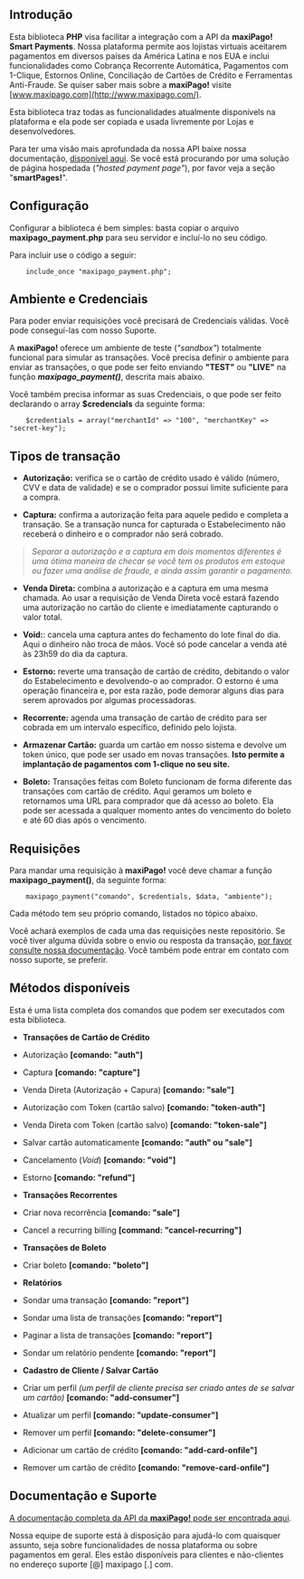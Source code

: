 ## Introdução ##

Esta biblioteca **PHP** visa facilitar a integração com a API da **maxiPago! Smart Payments**. Nossa plataforma permite aos lojistas virtuais aceitarem pagamentos em diversos países da América Latina e nos EUA e inclui funcionalidades como Cobrança Recorrente Automática, Pagamentos com 1-Clique, Estornos Online, Conciliação de Cartões de Crédito e Ferramentas Anti-Fraude. Se quiser saber mais sobre a **maxiPago!** visite [www.maxipago.com](http://www.maxipago.com/).

Esta biblioteca traz todas as funcionalidades atualmente disponívels na plataforma e ela pode ser copiada e usada livremente por Lojas e desenvolvedores.

Para ter uma visão mais aprofundada da nossa API baixe nossa documentação, [disponível aqui](http://www.maxipago.com/docs/maxiPago_API_Ultima.pdf). Se você está procurando por uma solução de página hospedada (*"hosted payment page"*), por favor veja a seção "**smartPages!**".


## Configuração ##

Configurar a biblioteca é bem simples: basta copiar o arquivo  **maxipago_payment.php** para seu servidor e incluí-lo no seu código.

Para incluir use o código a seguir:

		include_once "maxipago_payment.php";


## Ambiente e Credenciais ##

Para poder enviar requisições você precisará de Credenciais válidas. Você pode conseguí-las com nosso Suporte.

A **maxiPago!** oferece um ambiente de teste (*"sandbox"*) totalmente funcional para simular as transações. Você precisa definir o ambiente para enviar as transações, o que pode ser feito enviando **"TEST"** ou **"LIVE"** na função **_maxipago\_payment()_**, descrita mais abaixo.
		
Você também precisa informar as suas Credenciais, o que pode ser feito declarando o array **$credencials** da seguinte forma:

		$credentials = array("merchantId" => "100", "merchantKey" => "secret-key");


## Tipos de transação ##

* **Autorização:** verifica se o cartão de crédito usado é válido (número, CVV e data de validade) e se o comprador possui limite suficiente para a compra.

* **Captura:** confirma a autorização feita para aquele pedido e completa a transação. Se a transação nunca for capturada o Estabelecimento não receberá o dinheiro e o comprador não será cobrado.

>*Separar a autorização e a captura em dois momentos diferentes é uma ótima maneira de checar se você tem os produtos em estoque ou fazer uma análise de fraude, e ainda assim garantir o pagamento.*

* **Venda Direta:** combina a autorização e a captura em uma mesma chamada. Ao usar a requisição de Venda Direta você estará fazendo uma autorização no cartão do cliente e imediatamente capturando o valor total.

* **Void:**: cancela uma captura antes do fechamento do lote final do dia. Aqui o dinheiro não troca de mãos. Você só pode cancelar a venda até às 23h59 do dia da captura.

* **Estorno:** reverte uma transação de cartão de crédito, debitando o valor do Estabelecimento e devolvendo-o ao comprador. O estorno é uma operação financeira e, por esta razão, pode demorar alguns dias para serem aprovados por algumas processadoras.

* **Recorrente:** agenda uma transação de cartão de crédito para ser cobrada em um intervalo específico, definido pelo lojista.

* **Armazenar Cartão:** guarda um cartão em nosso sistema e devolve um token único, que pode ser usado em novas transações. **Isto permite a implantação de pagamentos com 1-clique no seu site.**

* **Boleto:** Transações feitas com Boleto funcionam de forma diferente das transações com cartão de crédito. Aqui geramos um boleto e retornamos uma URL para comprador que dá acesso ao boleto. Ela pode ser acessada a qualquer momento antes do vencimento do boleto e até 60 dias após o vencimento.

## Requisições ##

Para mandar uma requisição à **maxiPago!** você deve chamar a função **maxipago_payment()**, da seguinte forma:

        maxipago_payment("comando", $credentials, $data, "ambiente");

Cada método tem seu próprio comando, listados no tópico abaixo.

Você achará exemplos de cada uma das requisições neste repositório. Se você tiver alguma dúvida sobre o envio ou resposta da transação, [por favor consulte nossa documentação](http://www.maxipago.com/docs/maxiPago_API_Ultima.pdf). Você também pode entrar em contato com nosso suporte, se preferir.


## Métodos disponíveis ##

Esta é uma lista completa dos comandos que podem ser executados com esta biblioteca.

* **Transações de Cartão de Crédito**
 * Autorização **[comando: "auth"]**
 * Captura **[comando: "capture"]**
 * Venda Direta (Autorização + Capura) **[comando: "sale"]** 
 * Autorização com Token (cartão salvo) **[comando: "token-auth"]**
 * Venda Direta com Token (cartão salvo) **[comando: "token-sale"]** 
 * Salvar cartão automaticamente **[comando: "auth" ou "sale"]**
 * Cancelamento (*Void*) **[comando: "void"]**
 * Estorno **[comando: "refund"]** 
 
* **Transações Recorrentes**
 * Criar nova recorrência **[comando: "sale"]**
 * Cancel a recurring billing **[command: "cancel-recurring"]**
 
* **Transações de Boleto**
 * Criar boleto **[comando: "boleto"]**
 
* **Relatórios**
 * Sondar uma transação **[comando: "report"]**
 * Sondar uma lista de transações **[comando: "report"]**
 * Paginar a lista de transações **[comando: "report"]** 
 * Sondar um relatório pendente **[comando: "report"]**
 
* **Cadastro de Cliente / Salvar Cartão**
 * Criar um perfil  *(um perfil de cliente precisa ser criado antes de se salvar um cartão)* **[comando: "add-consumer"]**
 * Atualizar um perfil **[comando: "update-consumer"]** 
 * Remover um perfil **[comando: "delete-consumer"]**
 * Adicionar um cartão de crédito **[comando: "add-card-onfile"]**
 * Remover um cartão de crédito **[comando: "remove-card-onfile"]**


## Documentação e Suporte ##

[A documentação completa da API da **maxiPago!** pode ser encontrada aqui](http://www.maxipago.com/docs/maxiPago_API_Ultima.pdf).

Nossa equipe de suporte está à disposição para ajudá-lo com quaisquer assunto, seja sobre funcionalidades de nossa plataforma ou sobre pagamentos em geral. Eles estão disponíveis para clientes e não-clientes no endereço suporte [@] maxipago [.] com.